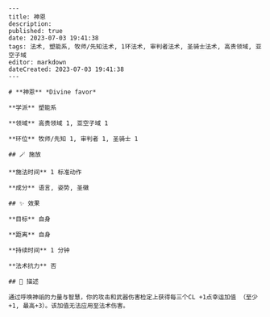 
    ---
    title: 神恩
    description: 
    published: true
    date: 2023-07-03 19:41:38
    tags: 法术, 塑能系, 牧师/先知法术, 1环法术, 审判者法术, 圣骑士法术, 高贵领域, 亚空子域
    editor: markdown
    dateCreated: 2023-07-03 19:41:38
    ---

    # **神恩** *Divine favor*

    **学派** 塑能系 

    **领域** 高贵领域 1, 亚空子域 1

    **环位** 牧师/先知 1, 审判者 1, 圣骑士 1

    ## 🪄 施放

    **施法时间** 1 标准动作

    **成分** 语言, 姿势, 圣徽

    ## ✨ 效果 

    **目标** 自身 

    **距离** 自身  

    **持续时间** 1 分钟 

    **法术抗力** 否

    ## 📖 描述

    通过呼唤神祇的力量与智慧，你的攻击和武器伤害检定上获得每三个CL +1点幸运加值 （至少+1, 最高+3）。该加值无法应用至法术伤害。
    